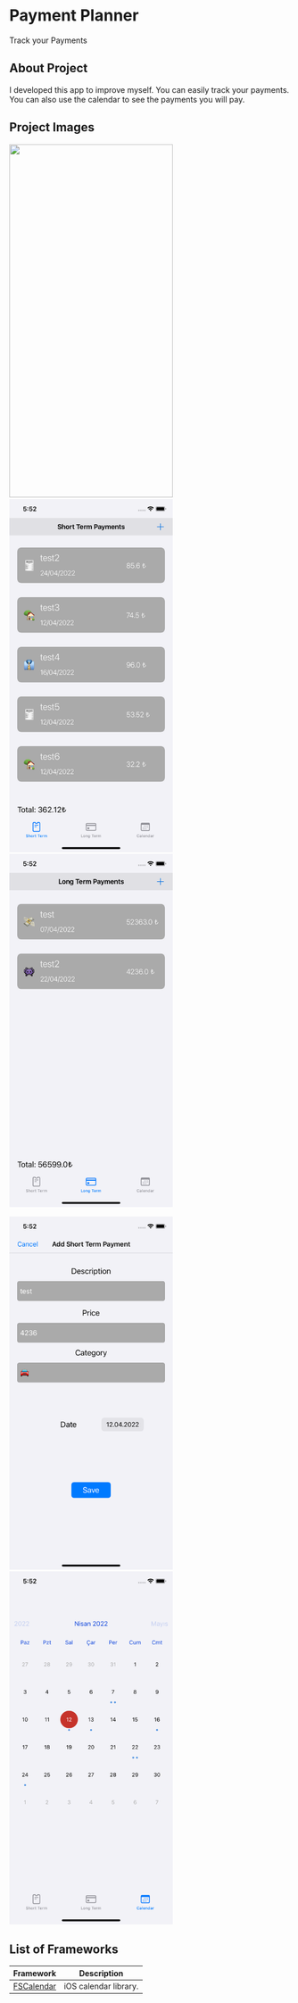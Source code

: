 # Payment Planner
Track your Payments

## About Project
I developed this app to improve myself. You can easily track your payments. You can also use the calendar to see the payments you will pay.

## Project Images
<img src="/images/project.gif" width="293" height="633"> <img src="/images/img1.png" width="293" height="633"> <img src="/images/img2.png" width="293" height="633">

<img src="/images/img3.png" width="293" height="633"> <img src="/images/img4.png" width="293" height="633">

## List of Frameworks
| Framework | Description |
| ------------------------------- | --------------------------------------------------------------------- |
| [FSCalendar](https://github.com/WenchaoD/FSCalendar) |  iOS calendar library. |

